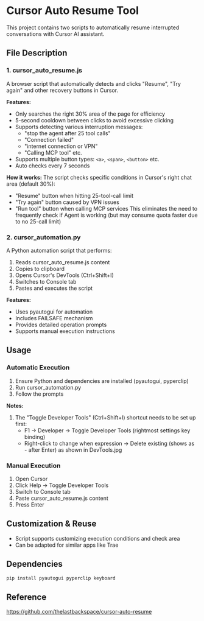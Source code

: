 # Cursor Auto Resume Tool

This project contains two scripts to automatically resume interrupted conversations with Cursor AI assistant.

## File Description

### 1. cursor_auto_resume.js

A browser script that automatically detects and clicks "Resume", "Try again" and other recovery buttons in Cursor.

**Features:**
- Only searches the right 30% area of the page for efficiency
- 5-second cooldown between clicks to avoid excessive clicking
- Supports detecting various interruption messages:
  - "stop the agent after 25 tool calls"
  - "Connection failed"
  - "internet connection or VPN"
  - "Calling MCP tool" etc.
- Supports multiple button types: `<a>`, `<span>`, `<button>` etc.
- Auto checks every 7 seconds

**How it works:**
The script checks specific conditions in Cursor's right chat area (default 30%):
- "Resume" button when hitting 25-tool-call limit
- "Try again" button caused by VPN issues
- "Run tool" button when calling MCP services
This eliminates the need to frequently check if Agent is working (but may consume quota faster due to no 25-call limit)

### 2. cursor_automation.py

A Python automation script that performs:
1. Reads cursor_auto_resume.js content
2. Copies to clipboard
3. Opens Cursor's DevTools (Ctrl+Shift+I)
4. Switches to Console tab
5. Pastes and executes the script

**Features:**
- Uses pyautogui for automation
- Includes FAILSAFE mechanism
- Provides detailed operation prompts
- Supports manual execution instructions

## Usage

### Automatic Execution
1. Ensure Python and dependencies are installed (pyautogui, pyperclip)
2. Run cursor_automation.py
3. Follow the prompts

**Notes:**
1. The "Toggle Developer Tools" (Ctrl+Shift+I) shortcut needs to be set up first:
   - F1 → Developer → Toggle Developer Tools (rightmost settings key binding)
   - Right-click to change when expression → Delete existing (shows as - after Enter) as shown in DevTools.jpg

### Manual Execution
1. Open Cursor
2. Click Help → Toggle Developer Tools
3. Switch to Console tab
4. Paste cursor_auto_resume.js content
5. Press Enter

## Customization & Reuse
- Script supports customizing execution conditions and check area
- Can be adapted for similar apps like Trae

## Dependencies
```bash
pip install pyautogui pyperclip keyboard
```

## Reference
https://github.com/thelastbackspace/cursor-auto-resume
